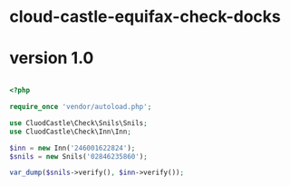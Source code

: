 # cloud-castle-equifax-check-docks

# version 1.0



```php

<?php

require_once 'vendor/autoload.php';

use CluodCastle\Check\Snils\Snils;
use CluodCastle\Check\Inn\Inn;

$inn = new Inn('246001622824');
$snils = new Snils('02846235860');

var_dump($snils->verify(), $inn->verify());

```

